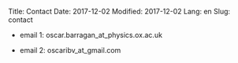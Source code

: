 Title: Contact
Date: 2017-12-02
Modified: 2017-12-02
Lang: en
Slug: contact

* email 1: oscar.barragan_at_physics.ox.ac.uk

* email 2: oscaribv_at_gmail.com
